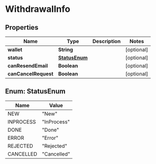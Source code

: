 
# WithdrawalInfo

## Properties
Name | Type | Description | Notes
------------ | ------------- | ------------- | -------------
**wallet** | **String** |  |  [optional]
**status** | [**StatusEnum**](#StatusEnum) |  |  [optional]
**canResendEmail** | **Boolean** |  |  [optional]
**canCancelRequest** | **Boolean** |  |  [optional]


<a name="StatusEnum"></a>
## Enum: StatusEnum
Name | Value
---- | -----
NEW | &quot;New&quot;
INPROCESS | &quot;InProcess&quot;
DONE | &quot;Done&quot;
ERROR | &quot;Error&quot;
REJECTED | &quot;Rejected&quot;
CANCELLED | &quot;Cancelled&quot;



